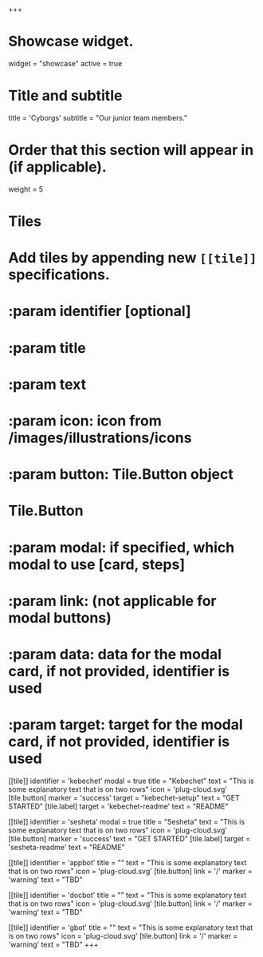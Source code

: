 +++
# Showcase widget.
widget = "showcase"
active = true

# Title and subtitle
title = 'Cyborgs'
subtitle = "Our junior team members."

# Order that this section will appear in (if applicable).
weight = 5

# Tiles
# Add tiles by appending new `[[tile]]` specifications.
# :param identifier [optional]
# :param title
# :param text
# :param icon: icon from /images/illustrations/icons
# :param button: Tile.Button object

# Tile.Button
# :param modal: if specified, which modal to use [card, steps]
# :param link: (not applicable for modal buttons)
# :param data: data for the modal card, if not provided, identifier is used
# :param target: target for the modal card, if not provided, identifier is used

[[tile]]
  identifier = 'kebechet'
  modal = true
  title = "Kebechet"
  text = "This is some explanatory text that is on two rows"
  icon = 'plug-cloud.svg'
  [tile.button]
    marker = 'success'
    target = "kebechet-setup"
    text = "GET STARTED"
  [tile.label]
    target = 'kebechet-readme'
    text = "README"

[[tile]]
  identifier = 'sesheta'
  modal = true
  title = "Sesheta"
  text = "This is some explanatory text that is on two rows"
  icon = 'plug-cloud.svg'
  [tile.button]
    marker = 'success'
    text = "GET STARTED"
  [tile.label]
    target = 'sesheta-readme'
    text = "README"

[[tile]]
  identifier = 'appbot'
  title = "<app bot>"
  text = "This is some explanatory text that is on two rows"
  icon = 'plug-cloud.svg'
  [tile.button]
    link = '/'
    marker = 'warning'
    text = "TBD"

[[tile]]
  identifier = 'docbot'
  title = "<documentation bot>"
  text = "This is some explanatory text that is on two rows"
  icon = 'plug-cloud.svg'
  [tile.button]
    link = '/'
    marker = 'warning'
    text = "TBD"

[[tile]]
  identifier = 'gbot'
  title = "<drive bot>"
  text = "This is some explanatory text that is on two rows"
  icon = 'plug-cloud.svg'
  [tile.button]
    link = '/'
    marker = 'warning'
    text = "TBD"
+++

<!-- Additional content (not applicable for all widgets)-->
